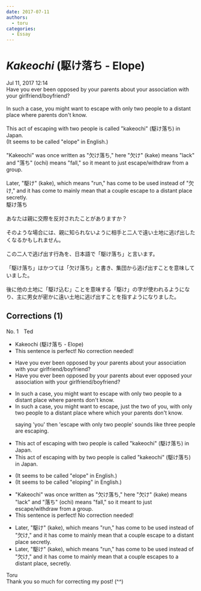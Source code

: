 ```yaml
---
date: 2017-07-11
authors:
  - toru
categories:
  - Essay
---
```


<h1 id="subject_show"><strong><em>Kakeochi</strong></em> (駆け落ち - Elope)</h1>
<div class="date">Jul 11, 2017 12:14</div>
<div id="post"><div id="body_show_ori">
Have you ever been opposed by your parents about your association with your girlfriend/boyfriend?<br/><br/>In such a case, you might want to escape with only two people to a distant place where parents don't know.<br/><br/>This act of escaping with two people is called "kakeochi" (駆け落ち) in Japan.<br/>(It seems to be called "elope" in English.)<br/><br/>"Kakeochi" was once written as "欠け落ち," here "欠け" (kake) means "lack" and "落ち" (ochi) means "fall," so it meant to just escape/withdraw from a group.<br/><br/>Later, "駆け" (kake), which means "run," has come to be used instead of "欠け," and it has come to mainly mean that a couple escape to a distant place secretly.
</div></div>

<!-- more -->

<div id="post_ja"><div id="body_show_mo">
駆け落ち<br/><br/>あなたは親に交際を反対されたことがありますか？<br/><br/>そのような場合には、親に知られないように相手と二人で遠い土地に逃げ出したくなるかもしれません。<br/><br/>この二人で逃げ出す行為を、日本語で「駆け落ち」と言います。<br/><br/>「駆け落ち」はかつては「欠け落ち」と書き、集団から逃げ出すことを意味していました。<br/><br/>後に他の土地に「駆け込む」ことを意味する「駆け」の字が使われるようになり、主に男女が密かに遠い土地に逃げ出すことを指すようになりました。
</div></div>

## Corrections (1)
<div id="block"><div class="first_name"> No. 1　<span class="just_name">Ted</span></div><div id="block2">
<ul class="correction_field">
<li class="incorrect">Kakeochi (駆け落ち - Elope)</li>
<li class="corrected perfect">This sentence is perfect! No correction needed!</li>
</ul>
<ul class="correction_field">
<li class="incorrect">Have you ever been opposed by your parents about your association with your girlfriend/boyfriend?</li>
<li class="corrected correct">
Have <span class="sline">you ever been opposed by</span> your parents <span class="sline">about</span> <span class="f_red">ever opposed</span> your association with your girlfriend/boyfriend?
</li>
</ul>
<ul class="correction_field">
<li class="incorrect">In such a case, you might want to escape with only two people to a distant place where parents don't know.</li>
<li class="corrected correct">
In such a case, you might want to escape, <span class="f_red">just the two of you,</span> <span class="sline">with only two people</span> to a distant place <span class="sline">where</span> <span class="f_red">which your</span> parents don't know.
<p class="correction_comment">saying 'you' then 'escape with only two people' sounds like three people are escaping.</p>
</li>
</ul>
<ul class="correction_field">
<li class="incorrect">This act of escaping with two people is called "kakeochi" (駆け落ち) in Japan.</li>
<li class="corrected correct">
This act of escaping <span class="sline">with</span> <span class="f_red">by</span> two people is called "kakeochi" (駆け落ち) in Japan.
</li>
</ul>
<ul class="correction_field">
<li class="incorrect">(It seems to be called "elope" in English.)</li>
<li class="corrected correct">
(It seems to be called <span class="f_red">"eloping"</span> in English.)
</li>
</ul>
<ul class="correction_field">
<li class="incorrect">"Kakeochi" was once written as "欠け落ち," here "欠け" (kake) means "lack" and "落ち" (ochi) means "fall," so it meant to just escape/withdraw from a group.</li>
<li class="corrected perfect">This sentence is perfect! No correction needed!</li>
</ul>
<ul class="correction_field">
<li class="incorrect">Later, "駆け" (kake), which means "run," has come to be used instead of "欠け," and it has come to mainly mean that a couple escape to a distant place secretly.</li>
<li class="corrected correct">
Later, "駆け" (kake), which means "run," has come to be used instead of "欠け," and it has come to mainly mean that a couple <span class="f_red">escapes</span> to a distant place, secretly.
</li>
</ul>
</div><div class="name"><span class="just_name">Toru</span><br>
Thank you so much for correcting my post! (^^)
</div>
</div>

